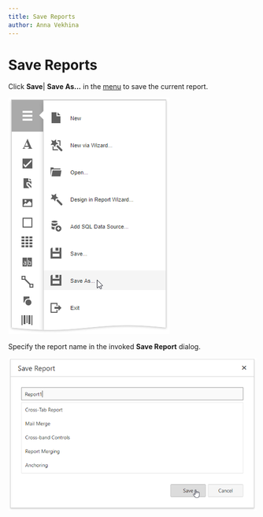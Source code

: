 ```yaml
---
title: Save Reports
author: Anna Vekhina
---
```

# Save Reports

Click **Save**| **Save As...** in the [menu](report-designer-tools/menu.md) to save the current report.

![](../../images/eurd-web-save-report.png)

Specify the report name in the invoked **Save Report** dialog.

![](../../images/eurd-web-save-as-report-dialog.png)